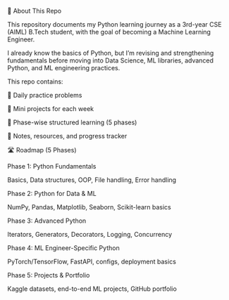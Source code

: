 👋 About This Repo

This repository documents my Python learning journey as a 3rd-year CSE (AIML) B.Tech student, with the goal of becoming a Machine Learning Engineer.

I already know the basics of Python, but I’m revising and strengthening fundamentals before moving into Data Science, ML libraries, advanced Python, and ML engineering practices.

This repo contains:

📂 Daily practice problems

📂 Mini projects for each week

📂 Phase-wise structured learning (5 phases)

📑 Notes, resources, and progress tracker

🛣️ Roadmap (5 Phases)

Phase 1: Python Fundamentals

Basics, Data structures, OOP, File handling, Error handling

Phase 2: Python for Data & ML

NumPy, Pandas, Matplotlib, Seaborn, Scikit-learn basics

Phase 3: Advanced Python

Iterators, Generators, Decorators, Logging, Concurrency

Phase 4: ML Engineer-Specific Python

PyTorch/TensorFlow, FastAPI, configs, deployment basics

Phase 5: Projects & Portfolio

Kaggle datasets, end-to-end ML projects, GitHub portfolio

